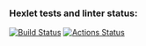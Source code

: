 ### Hexlet tests and linter status:
[![Build Status](https://travis-ci.com/svyatoslavoh/python-project-lvl1.svg?branch=main)](https://travis-ci.com/username/projectname)
[![Actions Status](https://github.com/svyatoslavoh/python-project-lvl1/workflows/hexlet-check/badge.svg)](https://github.com/svyatoslavoh/python-project-lvl1/actions)